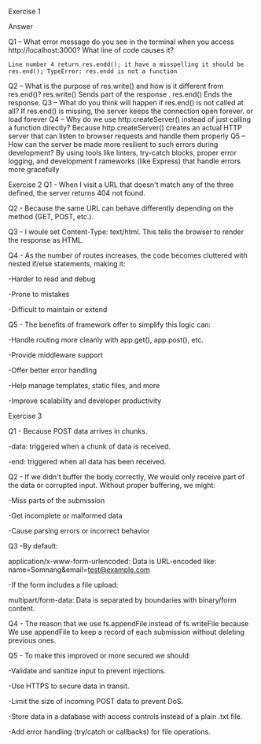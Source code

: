 Exercise 1

Answer

Q1 – What error message do you see in the terminal when you access http://localhost:3000? What line of code causes it? 

    Line number 4 return res.endd(); it have a misspelling it should be res.end(); TypeError: res.endd is not a function

 Q2 – What is the purpose of res.write() and how is it different from res.end()? 
    res.write() Sends part of the response .         res.end() Ends the response. 
Q3 – What do you think will happen if res.end() is not called at all? 
    If res.end() is missing, the server keeps the connection open forever. or load forever
 Q4 – Why do we use http.createServer() instead of just calling a function directly? 
    Because http.createServer() creates an actual HTTP server that can listen to browser requests 
    and handle them properly
 Q5 – How can the server be made more resilient to such errors during development? 
    By using tools like linters, try-catch blocks, proper error logging, and development f
    rameworks (like Express) that handle errors more gracefully


Exercise 2
Q1 - When I visit a URL that doesn't match any of the three defined, the server returns 404 not found.

Q2 - Because the same URL can behave differently depending on the method (GET, POST, etc.).

Q3 - I woule set Content-Type: text/html. This tells the browser to render the response as HTML.

Q4 - As the number of routes increases, the code becomes cluttered with nested if/else statements, making it:

-Harder to read and debug

-Prone to mistakes

-Difficult to maintain or extend

Q5 - The benefits of framework offer to simplify this logic can:

-Handle routing more cleanly with app.get(), app.post(), etc.

-Provide middleware support

-Offer better error handling

-Help manage templates, static files, and more

-Improve scalability and developer productivity


Exercise 3


Q1 - Because POST data arrives in chunks.

-data: triggered when a chunk of data is received.

-end: triggered when all data has been received.

Q2 - If we didn't buffer the body correctly, We would only receive part of the data or corrupted input. Without proper buffering, we might:

-Miss parts of the submission

-Get incomplete or malformed data

-Cause parsing errors or incorrect behavior

Q3 -By default:

application/x-www-form-urlencoded: Data is URL-encoded like: name=Somnang&email=test@example.com

-If the form includes a file upload:

multipart/form-data: Data is separated by boundaries with binary/form content.

Q4 - The reason that we use fs.appendFile instead of fs.writeFile because We use appendFile to keep a record of each submission without deleting previous ones.

Q5 - To make this improved or more secured we should:

-Validate and sanitize input to prevent injections.

-Use HTTPS to secure data in transit.

-Limit the size of incoming POST data to prevent DoS.

-Store data in a database with access controls instead of a plain .txt file.

-Add error handling (try/catch or callbacks) for file operations.